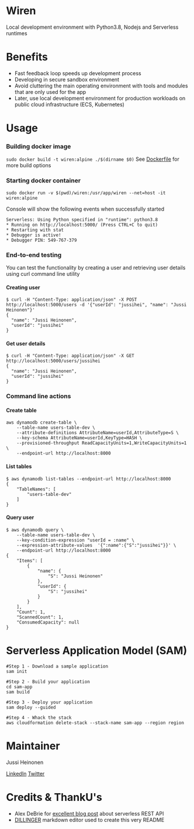 # Wiren
Local development environment with Python3.8, Nodejs and Serverless runtimes

# Benefits

 * Fast feedback loop speeds up development process 
 * Developing in secure sandbox environment
 * Avoid cluttering the main operating environment with tools and modules that are only used for the app
 * Later, use local development environment for production workloads on public cloud infrastructure (ECS, Kubernetes)

# Usage

### Building docker image
`sudo docker build -t wiren:alpine ./$(dirname $0)`
See [Dockerfile](https://github.com/jussiheinonen/wiren/blob/master/Dockerfile) for more build options

### Starting docker container
`sudo docker run -v $(pwd)/wiren:/usr/app/wiren --net=host -it wiren:alpine`

 Console will show the following events when successfully started
 ```
 Serverless: Using Python specified in "runtime": python3.8
 * Running on http://localhost:5000/ (Press CTRL+C to quit)
 * Restarting with stat
 * Debugger is active!
 * Debugger PIN: 549-767-379
 ```

### End-to-end testing
You can test the functionality by creating a user and retrieving user details using curl command  line utility

#### Creating user
```
$ curl -H "Content-Type: application/json" -X POST http://localhost:5000/users -d '{"userId": "jussihei", "name": "Jussi Heinonen"}'
{
  "name": "Jussi Heinonen", 
  "userId": "jussihei"
}
```
#### Get user details
```
$ curl -H "Content-Type: application/json" -X GET http://localhost:5000/users/jussihei
{
  "name": "Jussi Heinonen", 
  "userId": "jussihei"
}
```

### Command line actions

#### Create table
```
aws dynamodb create-table \
    --table-name users-table-dev \
    --attribute-definitions AttributeName=userId,AttributeType=S \
    --key-schema AttributeName=userId,KeyType=HASH \
    --provisioned-throughput ReadCapacityUnits=1,WriteCapacityUnits=1 \
    --endpoint-url http://localhost:8000
```

#### List tables
```
$ aws dynamodb list-tables --endpoint-url http://localhost:8000
{
    "TableNames": [
        "users-table-dev"
    ]
}
```

#### Query user 
```
$ aws dynamodb query \
    --table-name users-table-dev \
    --key-condition-expression "userId = :name" \
    --expression-attribute-values  '{":name":{"S":"jussihei"}}' \
    --endpoint-url http://localhost:8000
{
    "Items": [
        {
            "name": {
                "S": "Jussi Heinonen"
            },
            "userId": {
                "S": "jussihei"
            }
        }
    ],
    "Count": 1,
    "ScannedCount": 1,
    "ConsumedCapacity": null
}

```

# Serverless Application Model (SAM)

```
#Step 1 - Download a sample application
sam init

#Step 2 - Build your application
cd sam-app
sam build

#Step 3 - Deploy your application
sam deploy --guided

#Step 4 - Whack the stack
aws cloudformation delete-stack --stack-name sam-app --region region
```

# Maintainer
Jussi Heinonen

[LinkedIn](https://linkedin.com/in/jussiheinonen/)  [Twitter](https://twitter.com/jussihei/)

# Credits & ThankU's

* Alex DeBrie for [excellent blog post](https://www.serverless.com/blog/flask-python-rest-api-serverless-lambda-dynamodb) about serverless REST API
* [DILLINGER](https://dillinger.io/) markdown editor used to create this very README